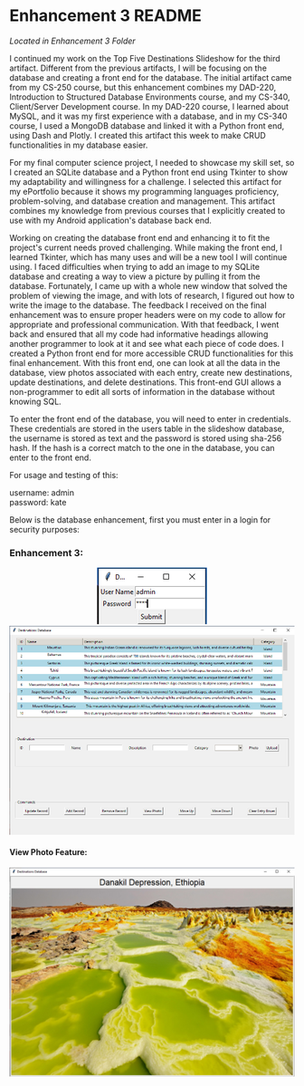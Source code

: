 # Enhancement 3 README

_Located in Enhancement 3 Folder_

I continued my work on the Top Five Destinations Slideshow for the third artifact. Different from the previous artifacts, I will be focusing on the database and creating a front end for the database. The initial artifact came from my CS-250 course, but this enhancement combines my DAD-220, Introduction to Structured Database Environments course, and my CS-340, Client/Server Development course. In my DAD-220 course, I learned about MySQL, and it was my first experience with a database, and in my CS-340 course, I used a MongoDB database and linked it with a Python front end, using Dash and Plotly. I created this artifact this week to make CRUD functionalities in my database easier.  

For my final computer science project, I needed to showcase my skill set, so I created an SQLite database and a Python front end using Tkinter to show my adaptability and willingness for a challenge. I selected this artifact for my ePortfolio because it shows my programming languages proficiency, problem-solving, and database creation and management. This artifact combines my knowledge from previous courses that I explicitly created to use with my Android application's database back end.  

Working on creating the database front end and enhancing it to fit the project's current needs proved challenging. While making the front end, I learned Tkinter, which has many uses and will be a new tool I will continue using. I faced difficulties when trying to add an image to my SQLite database and creating a way to view a picture by pulling it from the database. Fortunately, I came up with a whole new window that solved the problem of viewing the image, and with lots of research, I figured out how to write the image to the database. The feedback I received on the final enhancement was to ensure proper headers were on my code to allow for appropriate and professional communication. With that feedback, I went back and ensured that all my code had informative headings allowing another programmer to look at it and see what each piece of code does. I created a Python front end for more accessible CRUD functionalities for this final enhancement. With this front end, one can look at all the data in the database, view photos associated with each entry, create new destinations, update destinations, and delete destinations. This front-end GUI allows a non-programmer to edit all sorts of information in the database without knowing SQL. 

To enter the front end of the database, you will need to enter in credentials. These credentials are stored in the users table in the slideshow database, the username is stored as text and the password is stored using sha-256 hash. If the hash is a correct match to the one in the database, you can enter to the front end. 

For usage and testing of this:

username: admin <br>
password: kate


Below is the database enhancement, first you must enter in a login for security purposes: 

### Enhancement 3: 

<center>
  <img src="/assets/img/login.png">
</center>

<center>
  <img src="/assets/img/frontend.png">
</center>


#### View Photo Feature:

<center>
  <img src="/assets/img/viewphoto.png">
</center>

